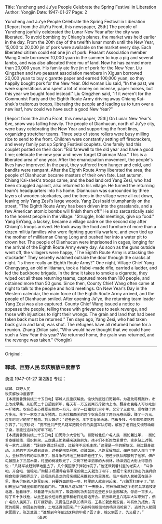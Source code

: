 Title: Yuncheng and Ju'ye People Celebrate the Spring Festival in Liberation
Author: Yongjin
Date: 1947-01-27
Page: 2

Yuncheng and Ju'ye People
Celebrate the Spring Festival in Liberation
[Report from the JiluYu Front, this newspaper, 25th] The people of Yuncheng joyfully celebrated the Lunar New Year after the city was liberated. To avoid bombing by Chiang's planes, the market was held earlier in the day. From the 20th day of the twelfth lunar month until the New Year, 15,000 to 20,000 jin of pork were available on the market every day. Each liberated citizen could eat one jin of pork. Peasant Association member Wang Xinde borrowed 10,000 yuan in the summer to buy a pig and several lambs, and was also allocated three mu of land. Now he has earned more than 20,000 yuan. His family ate five jin of pork for the New Year. Liu Qingzhen and two peasant association members in Xiguan borrowed 20,000 yuan to buy cigarette paper and earned 100,000 yuan, so they happily bought pork for the New Year. Old woman Liu said, "In the past, we were superstitious and spent a lot of money on incense, paper horses, but this year we bought food instead." Liu Qingzhen said, "If it weren't for the Communist Party and the Eighth Route Army driving away Chiang Kai-shek's traitorous troops, liberating the people and leading us to turn over a new leaf, how could we have such a good New Year?"

[Report from the JiluYu Front, this newspaper, 25th] On Lunar New Year's Eve, snow was falling heavily. The people of Dianhucun, north of Ju'ye city, were busy celebrating the New Year and supporting the front lines, organizing stretcher teams. Three sets of stone rollers were busy milling rice to send to the front. Children were constantly setting off firecrackers, and every family put up Spring Festival couplets. One family had this couplet posted on their door: "Bid farewell to the old year and have a good time; celebrate the new year and never forget Chairman Mao." This is a liberated area of one year. After the emancipation movement, the people's lives have improved. In the past, they suffered from hunger and cold, and bandits were rampant. After the Eighth Route Army liberated the area, the people of Dianhucun became masters of their own fate. Last autumn, Chiang Kai-shek's troops came, and the bad landlord Yang Zesi, who had been struggled against, also returned to his village. He turned the returning team's headquarters into his home. Dianhucun was surrounded by three layers of wooden stockades, and the trees in the village were all cut down, leaving only Yang Zesi's large woods. Yang Zesi said triumphantly on the street, "The Eighth Route Army has been driven into the grasslands, and a few American atomic bombs will finish them off." He also sarcastically said to the honest people in the village: "Struggle, hold meetings, give up food." Yang EnYang, a lackey, became a village cadre on the second day after Chiang's troops arrived. He took away the food and furniture of more than a dozen militia families who were fighting guerrilla warfare, and even tied up the mother of militiaman Chang Long and pushed her into a water pit to drown her. The people of Dianhucun were imprisoned in cages, longing for the arrival of the Eighth Route Army every day. As soon as the guns outside went off, the villagers were happy, "The Eighth Route Army is attacking the stockade!" They secretly watched outside the door through the cracks at night. "Is there really an Eighth Route Army?" One night, Village Chief Yang Chengyang, an old militiaman, took a Hubei-made rifle, carried a ladder, and led the backbone brigade. In the time it takes to smoke a cigarette, they wiped out all these returning teams, captured more than 100 people, and obtained more than 50 guns. Since then, County Chief Wang often came at night to talk to the people and hold meetings. On New Year's Day in the Western calendar, the main force of the Eighth Route Army arrived, and the people of Dianhucun smiled. After opening Ju'ye, the returning team leader Yang Zesi was also captured. County Chief Wang issued a notice to appease the people, telling those with grievances to seek revenge, and those with injustices to right their wrongs. The grain and land that had been taken back must be returned." Ten days ago, Yang Zesi, who had taken back grain and land, was shot. The refugees have all returned home for a reunion. Zhang Zhilan said, "Who would have thought that we could have such a New Year this year? We returned home, the grain was returned, and the revenge was taken."
(Yongjin)



<hr /> 

Original: 


### 郓城、巨野人民  欢庆解放中度春节
勇进
1947-01-27
第2版()
专栏：

    郓城、巨野人民
    欢庆解放中度春节
    【本报冀鲁豫前线二十五日电】郓城人民重庆解放，愉快的度过旧历新年。为避免蒋机轰炸，市上改成早集。从旧历二十日起到新年，每天有一万五到两万斤猪肉上市。翻身市民每人可以吃到一斤猪肉。农会员王心得夏天贷款一万元，买了一口猪和几只小羊，又分了三亩地，现在赚了两万多元，年下一家吃了五斤猪肉。刘庆珍和西关的两个农会员贷了两万元卷纸烟，赚了十万元，过年时高兴的买了猪肉。刘大娘讲：“过去迷信，年下卖香帛纸马、花很多钱，今年都买成吃的东西了。”刘庆珍说：“要不是共产党八路军把蒋介石的卖国军队打跑，解放了老百姓又领导咱翻了身，怎能过这样的好年下呢。”
    【本报冀鲁豫前线二十五日电】旧历除夕大雪纷飞，巨野城北佃户屯人民一面忙着过年，一面忙着支援前线，组织担架，三盘碾正忙着碾米送往前方。孩子们不断的放着爆竹，家家贴上对联，有一家门上贴着：“辞旧岁得过好光景，过新年不忘毛主席。”这里是一年的解放区，经过翻身运动，人民的生活已得到改善，过去是啼饥号寒，盗贼如麻，八路军解放后，佃户屯的人民当了主人。去秋蒋介石的军队来了，被斗争的坏地主杨泽泗也还了乡，把还乡队队部接到了他家，佃户屯被围上了三层木寨，村里的树被砍光了，只剩下杨泽泗家的大树林，杨泽泗在大街上得意的说：“八路军被赶到草地里去了，几个美国原子弹就炸完了。”他还讽刺着村里的老实人：“斗争吧，开会吧，倒粮吧。”狗腿子杨恩养在蒋军来的第二天就当了村干，他把十来家打游击的民兵的粮食和家俱都弄走了，还把民兵昌龙的母亲捆起来推到水坑里淹死。佃户屯的人民被囚在笼子里，整天价盼着八路军到来，只要外面的枪一响，村里的人就高兴起来，“八路军打寨子了。”他们夜里从门缝里偷偷的望着门外。“真有八路军吗”？一天晚上，村长杨成扬这个老民兵拿着枝湖北造，抬着梯子，领着基干大队来了，吸袋烟的功夫就将这些还乡队全部解决，俘虏一百多人，得了五十多枝枪，从此王县长经常夜里来和老百姓讲话开会。阳历年元旦八路军大军来到了，佃户屯的人民笑了。打开巨野后，又捉住还乡队长杨泽泗，王县长就出榜安民，叫有仇的报仇，有冤的报冤，倒回去的粮食，土地还得倒回来。”十天前将倒粮倒地的杨泽泗枪毙了，逃难的人都回家团圆了。张芝兰说：“谁想到今年能过这样的年呢？回了家，粮又倒回了，仇又报了。”
                  （勇进）
